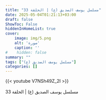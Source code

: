 ```yaml
---
title: "مسلسل يوسف الصديق (ع) | الحلقة 33"
date: 2025-05-04T01:21:13+03:00
draft: false
ShowToc: False
hiddenInHomeList: true
cover:
    image: img/5.png
    alt: 'صورة'
    caption: ''
#    hidden: false
summary: ""
tags: ["مسلسل يوسف الصديق (ع)"]
categories: []
---
```


{{< youtube V7NSh49Z_2I >}}  
 <br>
مسلسل يوسف الصديق (ع) | الحلقة 33